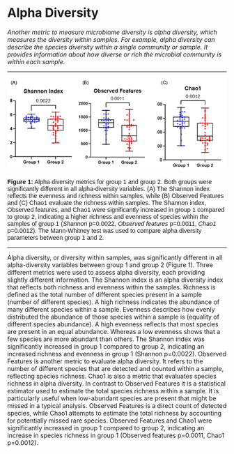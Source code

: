 # Alpha Diversity
*Another metric to measure microbiome diversity is alpha diversity, which measures the diversity within samples. For example, alpha diversity can describe the species diversity within a single community or sample. It provides information about how diverse or rich the microbial community is within each sample.*

---

![image](assets/alpha_div/combined.png)

<div style="font-family: Arial, sans-serif; font-size: 14px;">
<b>Figure 1:</b> Alpha diversity metrics for group 1 and group 2. Both groups were significantly different in all alpha-diversity variables. (A) The Shannon index reflects the evenness and richness within samples, while (B) Observed Features and (C) Chao1 evaluate the richness within samples. The Shannon index, Observed features, and Chao1 were significantly increased in group 1 compared to group 2, indicating a higher richness and evenness of species within the samples of group 1 (<i>Shannon</i> p=0.0022, <i>Observed features</i> p=0.0011, <i>Chao1</i> p=0.0012). The Mann-Whitney test was used to compare alpha diversity parameters between group 1 and 2.
</div>

---


Alpha diversity, or diversity within samples, was significantly different in all alpha-diversity variables between group 1 and group 2 (Figure 1). Three different metrics were used to assess alpha diversity, each providing slightly different information. The Shannon index is an alpha diversity index that reflects both richness and evenness within the samples. Richness is defined as the total number of different species present in a sample (number of different species). A high richness indicates the abundance of many different species within a sample. Evenness describes how evenly distributed the abundance of those species within a sample is (equality of different species abundance). A high evenness reflects that most species are present in an equal abundance. Whereas a low evenness shows that a few species are more abundant than others. The Shannon index was significantly increased in group 1 compared to group 2, indicating an increased richness and evenness in group 1 (Shannon p=0.0022). Observed Features is another metric to evaluate alpha diversity. It refers to the number of different species that are detected and counted within a sample, reflecting species richness. Chao1 is also a metric that evaluates species richness in alpha diversity. In contrast to Observed Features it is a statistical estimator used to estimate the total species richness within a sample. It is particularly useful when low-abundant species are present that might be missed in a typical analysis. Observed Features is a direct count of detected species, while Chao1 attempts to estimate the total richness by accounting for potentially missed rare species. Observed Features and Chao1 were significantly increased in group 1 compared to group 2, indicating an increase in species richness in group 1 (Observed features p=0.0011, Chao1 p=0.0012).

